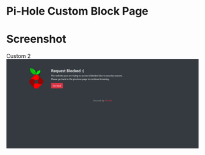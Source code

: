 # Pi-Hole Custom Block Page
# Screenshot

Custom 2
![](https://raw.githubusercontent.com/senhan07/project-screenshot/master/pihole-blockpage/custom2.png)
